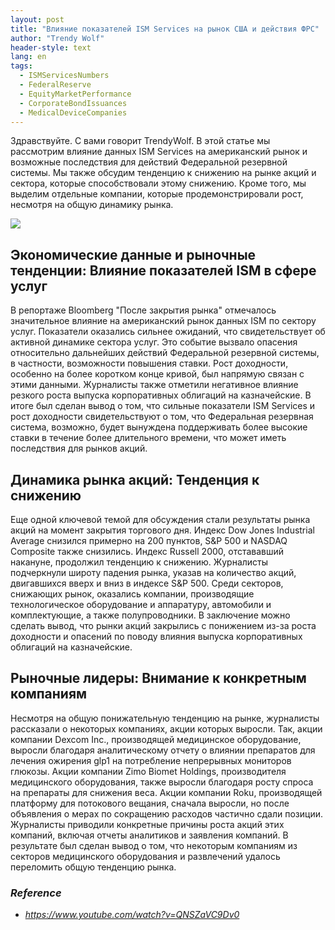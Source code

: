 ```yaml
---
layout: post
title: "Влияние показателей ISM Services на рынок США и действия ФРС"
author: "Trendy Wolf"
header-style: text
lang: en
tags:
  - ISMServicesNumbers
  - FederalReserve
  - EquityMarketPerformance
  - CorporateBondIssuances
  - MedicalDeviceCompanies
---
```


Здравствуйте. С вами говорит TrendyWolf. В этой статье мы рассмотрим влияние данных ISM Services на американский рынок и возможные последствия для действий Федеральной резервной системы. Мы также обсудим тенденцию к снижению на рынке акций и сектора, которые способствовали этому снижению. Кроме того, мы выделим отдельные компании, которые продемонстрировали рост, несмотря на общую динамику рынка.

<img
    src="https://i.ytimg.com/vi/QNSZaVC9Dv0/hqdefault.jpg"
/>


## Экономические данные и рыночные тенденции: Влияние показателей ISM в сфере услуг
В репортаже Bloomberg "После закрытия рынка" отмечалось значительное влияние на американский рынок данных ISM по сектору услуг. Показатели оказались сильнее ожиданий, что свидетельствует об активной динамике сектора услуг. Это событие вызвало опасения относительно дальнейших действий Федеральной резервной системы, в частности, возможности повышения ставки. Рост доходности, особенно на более коротком конце кривой, был напрямую связан с этими данными. Журналисты также отметили негативное влияние резкого роста выпуска корпоративных облигаций на казначейские. В итоге был сделан вывод о том, что сильные показатели ISM Services и рост доходности свидетельствуют о том, что Федеральная резервная система, возможно, будет вынуждена поддерживать более высокие ставки в течение более длительного времени, что может иметь последствия для рынков акций.

## Динамика рынка акций: Тенденция к снижению
Еще одной ключевой темой для обсуждения стали результаты рынка акций на момент закрытия торгового дня. Индекс Dow Jones Industrial Average снизился примерно на 200 пунктов, S&P 500 и NASDAQ Composite также снизились. Индекс Russell 2000, отстававший накануне, продолжил тенденцию к снижению. Журналисты подчеркнули широту падения рынка, указав на количество акций, двигавшихся вверх и вниз в индексе S&P 500. Среди секторов, снижающих рынок, оказались компании, производящие технологическое оборудование и аппаратуру, автомобили и комплектующие, а также полупроводники. В заключение можно сделать вывод, что рынки акций закрылись с понижением из-за роста доходности и опасений по поводу влияния выпуска корпоративных облигаций на казначейские.

## Рыночные лидеры: Внимание к конкретным компаниям
Несмотря на общую понижательную тенденцию на рынке, журналисты рассказали о некоторых компаниях, акции которых выросли. Так, акции компании Dexcom Inc., производящей медицинское оборудование, выросли благодаря аналитическому отчету о влиянии препаратов для лечения ожирения glp1 на потребление непрерывных мониторов глюкозы. Акции компании Zimo Biomet Holdings, производителя медицинского оборудования, также выросли благодаря росту спроса на препараты для снижения веса. Акции компании Roku, производящей платформу для потокового вещания, сначала выросли, но после объявления о мерах по сокращению расходов частично сдали позиции. Журналисты приводили конкретные причины роста акций этих компаний, включая отчеты аналитиков и заявления компаний. В результате был сделан вывод о том, что некоторым компаниям из секторов медицинского оборудования и развлечений удалось переломить общую тенденцию рынка.


### _Reference_
- _https://www.youtube.com/watch?v=QNSZaVC9Dv0_

